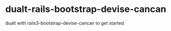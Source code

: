 dualt-rails-bootstrap-devise-cancan
===================================

dualt with rails3-bootstrap-devise-cancan to get started